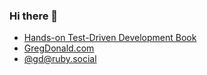 ### Hi there 👋

* <a href="https://hands-on-tdd.com">Hands-on Test-Driven Development Book</a>
* <a href="https://gregdonald.com">GregDonald.com</a>
* <a href="https://ruby.social/@gd" rel="me">@gd@ruby.social</a>

